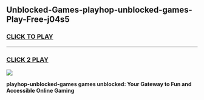 
## Unblocked-Games-playhop-unblocked-games-Play-Free-j04s5
<h3>
<a href="https://premium76.site?title=playhop-unblocked-games&ref=23A">CLICK TO PLAY</a></h3>
<hr>

<h3>
<a href="https://premium76.site?title=playhop-unblocked-games&ref=23A">CLICK 2 PLAY</a>
  
</h3>

<a href="https://premium76.site?title=playhop-unblocked-games&ref=23A"><img src="https://clearcache.store/games.png"></a>


**playhop-unblocked-games games unblocked: Your Gateway to Fun and Accessible Online Gaming**
